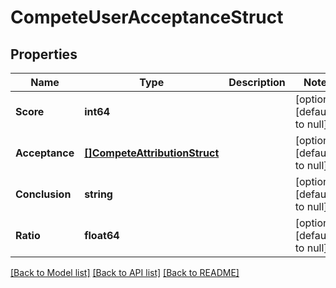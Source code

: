 # CompeteUserAcceptanceStruct

## Properties
Name | Type | Description | Notes
------------ | ------------- | ------------- | -------------
**Score** | **int64** |  | [optional] [default to null]
**Acceptance** | [**[]CompeteAttributionStruct**](compete_attribution_struct.md) |  | [optional] [default to null]
**Conclusion** | **string** |  | [optional] [default to null]
**Ratio** | **float64** |  | [optional] [default to null]

[[Back to Model list]](../README.md#documentation-for-models) [[Back to API list]](../README.md#documentation-for-api-endpoints) [[Back to README]](../README.md)


